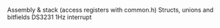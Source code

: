Assembly & stack
(access registers with common.h)
Structs, unions and bitfields
DS3231 1Hz interrupt